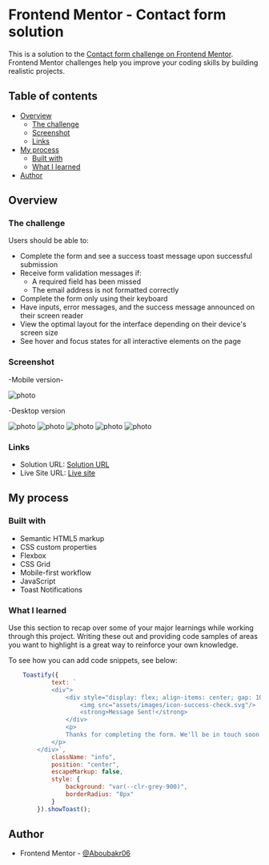 # Frontend Mentor - Contact form solution

This is a solution to the [Contact form challenge on Frontend Mentor](https://www.frontendmentor.io/challenges/contact-form--G-hYlqKJj). Frontend Mentor challenges help you improve your coding skills by building realistic projects.  

## Table of contents

- [Overview](#overview)
  - [The challenge](#the-challenge)
  - [Screenshot](#screenshot)
  - [Links](#links)
- [My process](#my-process)
  - [Built with](#built-with)
  - [What I learned](#what-i-learned)
- [Author](#author)

## Overview

### The challenge

Users should be able to:

- Complete the form and see a success toast message upon successful submission
- Receive form validation messages if:
  - A required field has been missed
  - The email address is not formatted correctly
- Complete the form only using their keyboard
- Have inputs, error messages, and the success message announced on their screen reader
- View the optimal layout for the interface depending on their device's screen size
- See hover and focus states for all interactive elements on the page

### Screenshot

-Mobile version-

![photo](./design/mobile-design.jpg)

 -Desktop version

![photo](./design/desktop-design.jpg)
![photo](./design/error-state.jpg)
![photo](./design/focus-and-active-state.jpg)
![photo](./design/hover-state.jpg)
![photo](./design/success-state.jpg)

### Links

- Solution URL: [Solution URL](https://www.frontendmentor.io/solutions/contact-form-pj0VKapvMW)
- Live Site URL: [Live site](https://mellifluous-beijinho-3eae92.netlify.app/)

## My process

### Built with

- Semantic HTML5 markup
- CSS custom properties
- Flexbox
- CSS Grid
- Mobile-first workflow
- JavaScript
- Toast Notifications

### What I learned

Use this section to recap over some of your major learnings while working through this project. Writing these out and providing code samples of areas you want to highlight is a great way to reinforce your own knowledge.

To see how you can add code snippets, see below:

```js
    Toastify({
            text: ` 
            <div">
                <div style="display: flex; align-items: center; gap: 10px; margin-bottom: 8px;">
                    <img src="assets/images/icon-success-check.svg"/>
                    <strong>Message Sent!</strong>
                </div>
                <p>
                Thanks for completing the form. We'll be in touch soon!
            </p>
        </div>`,
            className: "info",
            position: "center",
            escapeMarkup: false,
            style: {
                background: "var(--clr-grey-900)",
                borderRadius: "8px"
            }
        }).showToast();
```

## Author

- Frontend Mentor - [@Aboubakr06](https://www.frontendmentor.io/profile/Aboubakr06)
